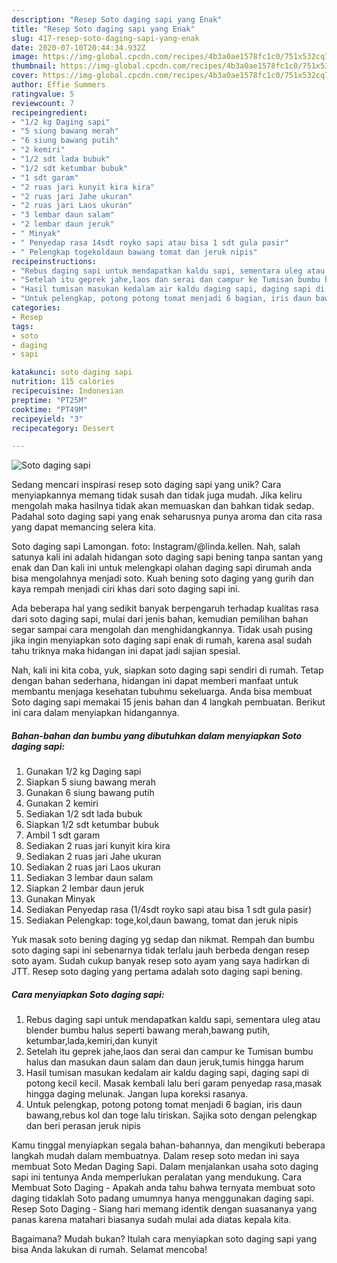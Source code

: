 ```yaml
---
description: "Resep Soto daging sapi yang Enak"
title: "Resep Soto daging sapi yang Enak"
slug: 417-resep-soto-daging-sapi-yang-enak
date: 2020-07-10T20:44:34.932Z
image: https://img-global.cpcdn.com/recipes/4b3a0ae1578fc1c0/751x532cq70/soto-daging-sapi-foto-resep-utama.jpg
thumbnail: https://img-global.cpcdn.com/recipes/4b3a0ae1578fc1c0/751x532cq70/soto-daging-sapi-foto-resep-utama.jpg
cover: https://img-global.cpcdn.com/recipes/4b3a0ae1578fc1c0/751x532cq70/soto-daging-sapi-foto-resep-utama.jpg
author: Effie Summers
ratingvalue: 5
reviewcount: 7
recipeingredient:
- "1/2 kg Daging sapi"
- "5 siung bawang merah"
- "6 siung bawang putih"
- "2 kemiri"
- "1/2 sdt lada bubuk"
- "1/2 sdt ketumbar bubuk"
- "1 sdt garam"
- "2 ruas jari kunyit kira kira"
- "2 ruas jari Jahe ukuran"
- "2 ruas jari Laos ukuran"
- "3 lembar daun salam"
- "2 lembar daun jeruk"
- " Minyak"
- " Penyedap rasa 14sdt royko sapi atau bisa 1 sdt gula pasir"
- " Pelengkap togekoldaun bawang tomat dan jeruk nipis"
recipeinstructions:
- "Rebus daging sapi untuk mendapatkan kaldu sapi, sementara uleg atau blender bumbu halus seperti bawang merah,bawang putih, ketumbar,lada,kemiri,dan kunyit"
- "Setelah itu geprek jahe,laos dan serai dan campur ke Tumisan bumbu halus dan masukan daun salam dan daun jeruk,tumis hingga harum"
- "Hasil tumisan masukan kedalam air kaldu daging sapi, daging sapi di potong kecil kecil. Masak kembali lalu beri garam penyedap rasa,masak hingga daging melunak. Jangan lupa koreksi rasanya."
- "Untuk pelengkap, potong potong tomat menjadi 6 bagian, iris daun bawang,rebus kol dan toge lalu tiriskan. Sajika soto dengan pelengkap dan beri perasan jeruk nipis"
categories:
- Resep
tags:
- soto
- daging
- sapi

katakunci: soto daging sapi 
nutrition: 115 calories
recipecuisine: Indonesian
preptime: "PT25M"
cooktime: "PT49M"
recipeyield: "3"
recipecategory: Dessert

---
```



![Soto daging sapi](https://img-global.cpcdn.com/recipes/4b3a0ae1578fc1c0/751x532cq70/soto-daging-sapi-foto-resep-utama.jpg)

Sedang mencari inspirasi resep soto daging sapi yang unik? Cara menyiapkannya memang tidak susah dan tidak juga mudah. Jika keliru mengolah maka hasilnya tidak akan memuaskan dan bahkan tidak sedap. Padahal soto daging sapi yang enak seharusnya punya aroma dan cita rasa yang dapat memancing selera kita.

Soto daging sapi Lamongan. foto: Instagram/@linda.kellen. Nah, salah satunya kali ini adalah hidangan soto daging sapi bening tanpa santan yang enak dan Dan kali ini untuk melengkapi olahan daging sapi dirumah anda bisa mengolahnya menjadi soto. Kuah bening soto daging yang gurih dan kaya rempah menjadi ciri khas dari soto daging sapi ini.

Ada beberapa hal yang sedikit banyak berpengaruh terhadap kualitas rasa dari soto daging sapi, mulai dari jenis bahan, kemudian pemilihan bahan segar sampai cara mengolah dan menghidangkannya. Tidak usah pusing jika ingin menyiapkan soto daging sapi enak di rumah, karena asal sudah tahu triknya maka hidangan ini dapat jadi sajian spesial.


Nah, kali ini kita coba, yuk, siapkan soto daging sapi sendiri di rumah. Tetap dengan bahan sederhana, hidangan ini dapat memberi manfaat untuk membantu menjaga kesehatan tubuhmu sekeluarga. Anda bisa membuat Soto daging sapi memakai 15 jenis bahan dan 4 langkah pembuatan. Berikut ini cara dalam menyiapkan hidangannya.

<!--inarticleads1-->

##### Bahan-bahan dan bumbu yang dibutuhkan dalam menyiapkan Soto daging sapi:

1. Gunakan 1/2 kg Daging sapi
1. Siapkan 5 siung bawang merah
1. Gunakan 6 siung bawang putih
1. Gunakan 2 kemiri
1. Sediakan 1/2 sdt lada bubuk
1. Siapkan 1/2 sdt ketumbar bubuk
1. Ambil 1 sdt garam
1. Sediakan 2 ruas jari kunyit kira kira
1. Sediakan 2 ruas jari Jahe ukuran
1. Sediakan 2 ruas jari Laos ukuran
1. Sediakan 3 lembar daun salam
1. Siapkan 2 lembar daun jeruk
1. Gunakan  Minyak
1. Sediakan  Penyedap rasa (1/4sdt royko sapi atau bisa 1 sdt gula pasir)
1. Sediakan  Pelengkap: toge,kol,daun bawang, tomat dan jeruk nipis


Yuk masak soto bening daging yg sedap dan nikmat. Rempah dan bumbu soto daging sapi ini sebenarnya tidak terlalu jauh berbeda dengan resep soto ayam. Sudah cukup banyak resep soto ayam yang saya hadirkan di JTT. Resep soto daging yang pertama adalah soto daging sapi bening. 

<!--inarticleads2-->

##### Cara menyiapkan Soto daging sapi:

1. Rebus daging sapi untuk mendapatkan kaldu sapi, sementara uleg atau blender bumbu halus seperti bawang merah,bawang putih, ketumbar,lada,kemiri,dan kunyit
1. Setelah itu geprek jahe,laos dan serai dan campur ke Tumisan bumbu halus dan masukan daun salam dan daun jeruk,tumis hingga harum
1. Hasil tumisan masukan kedalam air kaldu daging sapi, daging sapi di potong kecil kecil. Masak kembali lalu beri garam penyedap rasa,masak hingga daging melunak. Jangan lupa koreksi rasanya.
1. Untuk pelengkap, potong potong tomat menjadi 6 bagian, iris daun bawang,rebus kol dan toge lalu tiriskan. Sajika soto dengan pelengkap dan beri perasan jeruk nipis


Kamu tinggal menyiapkan segala bahan-bahannya, dan mengikuti beberapa langkah mudah dalam membuatnya. Dalam resep soto medan ini saya membuat Soto Medan Daging Sapi. Dalam menjalankan usaha soto daging sapi ini tentunya Anda memperlukan peralatan yang mendukung. Cara Membuat Soto Daging - Apakah anda tahu bahwa ternyata membuat soto daging tidaklah Soto padang umumnya hanya menggunakan daging sapi. Resep Soto Daging - Siang hari memang identik dengan suasananya yang panas karena matahari biasanya sudah mulai ada diatas kepala kita. 

Bagaimana? Mudah bukan? Itulah cara menyiapkan soto daging sapi yang bisa Anda lakukan di rumah. Selamat mencoba!
